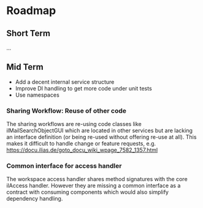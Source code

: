 # Roadmap

## Short Term

...

## Mid Term

- Add a decent internal service structure
- Improve DI handling to get more code under unit tests
- Use namespaces

### Sharing Workflow: Reuse of other code

The sharing workflows are re-using code classes like ilMailSearchObjectGUI which are located in other services but are lacking an interface definition (or being re-used without offering re-use at all). This makes it difficult to handle change or feature requests, e.g. https://docu.ilias.de/goto_docu_wiki_wpage_7582_1357.html

### Common interface for access handler

The workspace access handler shares method signatures with the core ilAccess handler. However they are missing a common interface as a contract with consuming components which would also simplify dependency handling.